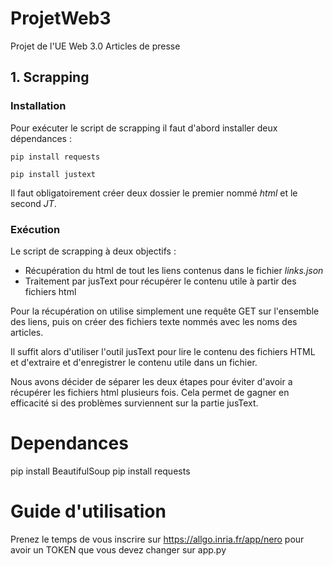 # ProjetWeb3

Projet de l'UE Web 3.0
Articles de presse

## 1. Scrapping

### Installation

Pour exécuter le script de scrapping il faut d'abord installer deux dépendances : 

```shell script
pip install requests
```

```shell script
pip install justext
```

Il faut obligatoirement créer deux dossier le premier nommé *html* et le second *JT*.

### Exécution

Le script de scrapping à deux objectifs :
- Récupération du html de tout les liens contenus dans le fichier *links.json*
- Traitement par jusText pour récupérer le contenu utile à partir des fichiers html

Pour la récupération on utilise simplement une requête GET sur l'ensemble des liens, 
puis on créer des fichiers texte nommés avec les noms des articles.

Il suffit alors d'utiliser l'outil jusText pour lire le contenu des fichiers HTML et d'extraire et d'enregistrer le contenu utile dans un fichier.

Nous avons décider de séparer les deux étapes pour éviter d'avoir a récupérer les fichiers html plusieurs fois. 
Cela permet de gagner en efficacité si des problèmes surviennent sur la partie jusText.

# Dependances

pip install BeautifulSoup
pip install requests

# Guide d'utilisation

Prenez le temps de vous inscrire sur https://allgo.inria.fr/app/nero pour avoir un TOKEN que vous devez changer sur app.py

